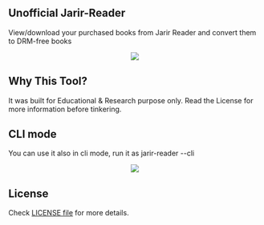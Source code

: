 ## Unofficial Jarir-Reader

View/download your purchased books from Jarir Reader and convert them to DRM-free books

<p align="center">
  <img src="https://i.imgur.com/b6uHF4V.png">
</p>

## Why This Tool?

It was built for Educational & Research purpose only. Read the License for more information before tinkering.

## CLI mode

You can use it also in cli mode, run it as jarir-reader --cli

<p align="center">
  <img src="https://i.imgur.com/RkWunkT.png">
</p>

## License

Check [LICENSE file](./LICENSE) for more details.
